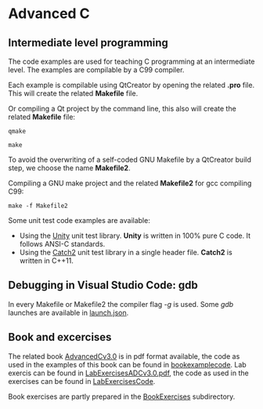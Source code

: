 # Advanced C

## Intermediate level programming

The code examples are used for teaching C programming at an intermediate level.
The examples are compilable by a C99 compiler.

Each example is compilable using QtCreator by opening the related **.pro**
file. This will create the related **Makefile** file.  

Or compiling a Qt project by the command line, this also will create the related **Makefile** file:

    qmake
    
    make

To avoid the overwriting of a self-coded GNU Makefile by a QtCreator build step, we choose the name **Makefile2**.

Compiling a GNU make project and the related **Makefile2** for gcc compiling C99:

    make -f Makefile2

Some unit test code examples are available:

- Using the [Unity](http://www.throwtheswitch.org/unity/) unit test library.
**Unity** is written in 100% pure C code. It follows ANSI-C standards.
- Using the [Catch2](https://github.com/catchorg/Catch2) unit test library in a single header file.
**Catch2** is written in C++11.

## Debugging in Visual Studio Code: gdb

In every Makefile or Makefile2 the compiler flag *-g* is used. 
Some *gdb* launches are available in [launch.json](.vscode/launch.json).

## Book and excercises

The related book [AdvancedCv3.0](./AdvancedCv3.0.pdf) is in pdf format available, the code as used in the examples of this book can be found in [bookexamplecode](./BookExamplecode).
Lab exercis can be found in [LabExercisesADCv3.0.pdf](./LabExercisesADCv3.0.pdf), the code as used in the exercises can be found in [LabExercisesCode](./LabeExercisesCode).


Book exercises are partly prepared in the [BookExercises](BookExercises) subdirectory.
